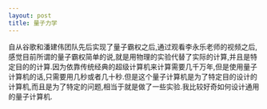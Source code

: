 ```yaml
---
layout: post
title: 量子力学
---
```

自从谷歌和潘建伟团队先后实现了量子霸权之后,通过观看李永乐老师的视频之后,感觉目前所谓的量子霸权简单的说,就是用物理的实验代替了实际的计算,并且是特定目的的计算.因为依靠传统经典的超级计算机来计算需要几千万年,但是使用量子计算机的话,只需要用几秒或者几十秒.但是这个量子计算机是为了特定目的设计的计算机,而且是为了特定的问题,相当于就是做了一些实验.我比较好奇如何设计通用的量子计算机.
